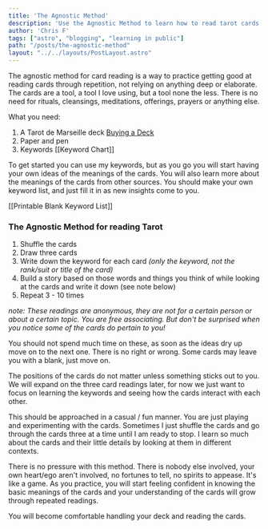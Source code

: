 ```yaml
---
title: 'The Agnostic Method'
description: 'Use the Agnostic Method to learn how to read tarot cards.'
author: 'Chris F'
tags: ["astro", "blogging", "learning in public"]
path: "/posts/the-agnostic-method"
layout: "../../layouts/PostLayout.astro"
---
```



The agnostic method for card reading is a way to practice getting good at reading cards through repetition, not relying on anything deep or elaborate. The cards are a tool, a tool I love using, but a tool none the less. There is no need for rituals, cleansings, meditations, offerings, prayers or anything else.

What you need:

1. A Tarot de Marseille deck  [Buying a Deck](/posts/buying-a-deck)
2. Paper and pen
3. Keywords [[Keyword Chart]]

To get started you can use my keywords, but as you go you will start having your own ideas of the meanings of the cards. You will also learn more about the meanings of the cards from other sources. You should make your own keyword list, and just fill it in as new insights come to you. 

[[Printable Blank Keyword List]]

### The Agnostic Method for reading Tarot

1. Shuffle the cards
2. Draw three cards
3. Write down the keyword for each card _(only the keyword, not the rank/suit or title of the card)_
4. Build a story based on those words and things you think of while looking at the cards and write it down (see note below)
5. Repeat 3 - 10 times

_note: These readings are anonymous, they are not for a certain person or about a certain topic. You are free associating. But don't be surprised when you notice some of the cards do pertain to you!_

You should not spend much time on these, as soon as the ideas dry up move on to the next one. There is no right or wrong. Some cards may leave you with a blank, just move on.

The positions of the cards do not matter unless something sticks out to you. We will expand on the three card readings later, for now we just want to focus on learning the keywords and seeing how the cards interact with each other.

This should be approached in a casual / fun manner. You are just playing and experimenting with the cards. Sometimes I just shuffle the cards and go through the cards three at a time until I am ready to stop. I learn so much about the cards and their little details by looking at them in different contexts.

There is no pressure with this method. There is nobody else involved, your own heart/ego aren't involved, no fortunes to tell, no spirits to appease. It's like a game. As you practice, you will start feeling confident in knowing the basic meanings of the cards and your understanding of the cards will grow through repeated readings. 

You will become comfortable handling your deck and reading the cards.

